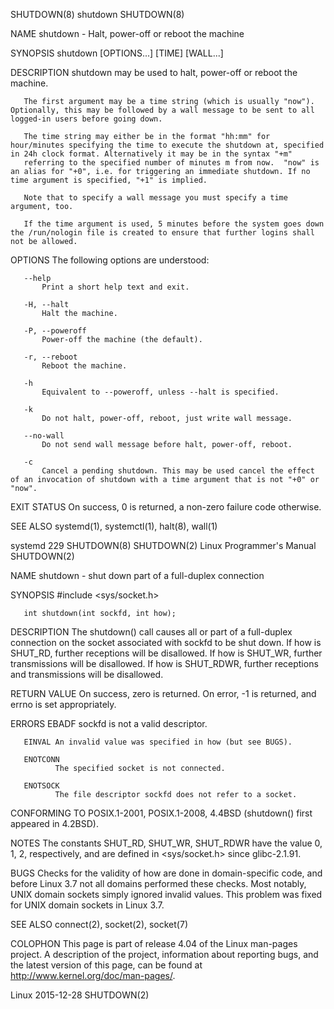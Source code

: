 SHUTDOWN(8)                                                                                      shutdown                                                                                     SHUTDOWN(8)

NAME
       shutdown - Halt, power-off or reboot the machine

SYNOPSIS
       shutdown [OPTIONS...] [TIME] [WALL...]

DESCRIPTION
       shutdown may be used to halt, power-off or reboot the machine.

       The first argument may be a time string (which is usually "now"). Optionally, this may be followed by a wall message to be sent to all logged-in users before going down.

       The time string may either be in the format "hh:mm" for hour/minutes specifying the time to execute the shutdown at, specified in 24h clock format. Alternatively it may be in the syntax "+m"
       referring to the specified number of minutes m from now.  "now" is an alias for "+0", i.e. for triggering an immediate shutdown. If no time argument is specified, "+1" is implied.

       Note that to specify a wall message you must specify a time argument, too.

       If the time argument is used, 5 minutes before the system goes down the /run/nologin file is created to ensure that further logins shall not be allowed.

OPTIONS
       The following options are understood:

       --help
           Print a short help text and exit.

       -H, --halt
           Halt the machine.

       -P, --poweroff
           Power-off the machine (the default).

       -r, --reboot
           Reboot the machine.

       -h
           Equivalent to --poweroff, unless --halt is specified.

       -k
           Do not halt, power-off, reboot, just write wall message.

       --no-wall
           Do not send wall message before halt, power-off, reboot.

       -c
           Cancel a pending shutdown. This may be used cancel the effect of an invocation of shutdown with a time argument that is not "+0" or "now".

EXIT STATUS
       On success, 0 is returned, a non-zero failure code otherwise.

SEE ALSO
       systemd(1), systemctl(1), halt(8), wall(1)

systemd 229                                                                                                                                                                                   SHUTDOWN(8)
SHUTDOWN(2)                                                                             Linux Programmer's Manual                                                                             SHUTDOWN(2)

NAME
       shutdown - shut down part of a full-duplex connection

SYNOPSIS
       #include <sys/socket.h>

       int shutdown(int sockfd, int how);

DESCRIPTION
       The  shutdown()  call  causes  all or part of a full-duplex connection on the socket associated with sockfd to be shut down.  If how is SHUT_RD, further receptions will be disallowed.  If how is
       SHUT_WR, further transmissions will be disallowed.  If how is SHUT_RDWR, further receptions and transmissions will be disallowed.

RETURN VALUE
       On success, zero is returned.  On error, -1 is returned, and errno is set appropriately.

ERRORS
       EBADF  sockfd is not a valid descriptor.

       EINVAL An invalid value was specified in how (but see BUGS).

       ENOTCONN
              The specified socket is not connected.

       ENOTSOCK
              The file descriptor sockfd does not refer to a socket.

CONFORMING TO
       POSIX.1-2001, POSIX.1-2008, 4.4BSD (shutdown() first appeared in 4.2BSD).

NOTES
       The constants SHUT_RD, SHUT_WR, SHUT_RDWR have the value 0, 1, 2, respectively, and are defined in <sys/socket.h> since glibc-2.1.91.

BUGS
       Checks for the validity of how are done in domain-specific code, and before Linux 3.7 not all domains performed these checks.  Most notably, UNIX domain sockets simply  ignored  invalid  values.
       This problem was fixed for UNIX domain sockets in Linux 3.7.

SEE ALSO
       connect(2), socket(2), socket(7)

COLOPHON
       This  page  is  part  of  release  4.04  of  the  Linux  man-pages  project.  A description of the project, information about reporting bugs, and the latest version of this page, can be found at
       http://www.kernel.org/doc/man-pages/.

Linux                                                                                           2015-12-28                                                                                    SHUTDOWN(2)

